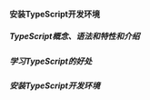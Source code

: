
#### 安装TypeScript开发环境


##### TypeScript概念、语法和特性和介绍



##### 学习TypeScript的好处


##### 安装TypeScript开发环境



